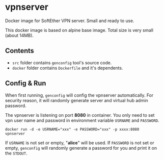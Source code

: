 # vpnserver
Docker image for SoftEther VPN server. Small and ready to use.

This docker image is based on alpine base image. Total size is very small (about 14MB).

## Contents

* `src` folder contains `genconfig` tool's source code.
* `docker` folder contains `Dockerfile` and it's dependents. 

## Config & Run

When first running, `genconfig` will config the vpnserver automatically.
For security reason, it will randomly generate server and virtual hub admin password.

The vpnserver is listening on port **8080** in container.
You only need to set vpn user name and password in environment variable `USRNAME` and `PASSWORD`.

```shell
docker run -d -e USRNAME="xxx" -e PASSWORD="xxx" -p xxxx:8080 vpnserver
```

If `USRNAME` is not set or empty, "**alice**" will be used. If `PASSWORD` is not set or empty, `genconfig` will randomly generate a password for you and print it on the `STDOUT`.

